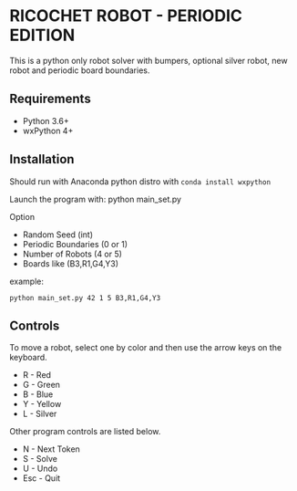 RICOCHET ROBOT - PERIODIC EDITION
===============================

This is a python only robot solver with bumpers, optional silver robot, 
new robot and periodic board boundaries.

Requirements
------------
- Python 3.6+
- wxPython 4+

Installation
------------
Should run with Anaconda python distro with `conda install wxpython`

Launch the program with: python main_set.py

Option
- Random Seed (int)
- Periodic Boundaries (0 or 1)
- Number of Robots (4 or 5)
- Boards like (B3,R1,G4,Y3)

example:
```
python main_set.py 42 1 5 B3,R1,G4,Y3
```

Controls
--------
To move a robot, select one by color and then use the arrow keys on the keyboard.

- R - Red
- G - Green
- B - Blue
- Y - Yellow
- L - Silver

Other program controls are listed below.

- N - Next Token
- S - Solve
- U - Undo
- Esc - Quit
